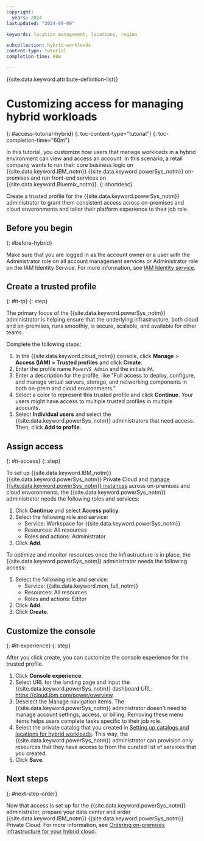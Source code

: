 ```yaml
---
copyright:
  years: 2024
lastupdated: "2024-09-09"

keywords: location management, locations, region

subcollection: hybrid-workloads
content-type: tutorial
completion-time: 60m

---
```


{{site.data.keyword.attribute-definition-list}}

# Customizing access for managing hybrid workloads
{: #access-tutorial-hybrid}
{: toc-content-type="tutorial"}
{: toc-completion-time="60m"}

In this tutorial, you customize how users that manage workloads in a hybrid environment can view and access an account. In this scenario, a retail company wants to run their core business logic on {{site.data.keyword.IBM_notm}} {{site.data.keyword.powerSys_notm}} on-premises and run front-end services on {{site.data.keyword.Bluemix_notm}}.
{: shortdesc}

Create a trusted profile for the {{site.data.keyword.powerSys_notm}} administrator to grant them consistent access across on-premises and cloud envoronments and tailor their platform experience to their job role.

## Before you begin
{: #before-hybrid}

Make sure that you are logged in as the account owner or a user with the Administrator role on all account management services or Administrator role on the IAM Identity Service. For more information, see [IAM Identity service](/docs/account?topic=account-account-services#identity-service-account-management).

## Create a trusted profile
{: #it-tp}
{: step}

The primary focus of the {{site.data.keyword.powerSys_notm}} administrator is helping ensure that the underlying infrastructure, both cloud and on-premises, runs smoothly, is secure, scalable, and available for other teams.

Complete the following steps:
1. In the {{site.data.keyword.cloud_notm}} console, click **Manage** > **Access (IAM) > Trusted profiles** and click **Create**.
1. Enter the profile name `PowerVS Admin` and the initials `PA`.
1. Enter a description for the profile, like "Full access to deploy, configure, and manage virtual servers, storage, and networking components in both on-prem and cloud environments."
1. Select a color to represent this trusted profile and click **Continue**. Your users might have access to multiple trusted profiles in multiple accounts.
1. Select **Individual users** and select the {{site.data.keyword.powerSys_notm}} administrators that need access. Then, click **Add to profile**.

## Assign access
{: #it-access}
{: step}

To set up {{site.data.keyword.IBM_notm}} {{site.data.keyword.powerSys_notm}} Private Cloud and [manage {{site.data.keyword.powerSys_notm}} instances](/docs/power-iaas?topic=power-iaas-modifying-instance) across on-premises and cloud envoronments, the {{site.data.keyword.powerSys_notm}} administrator needs the following roles and services:

1. Click **Continue** and select **Access policy**.
1. Select the following role and service:
   - Service: Workspace for {{site.data.keyword.powerSys_notm}}
   - Resources: All resources
   - Roles and actions: Administrator
1. Click **Add**.

To optimize and monitor resources once the infrastructure is in place, the {{site.data.keyword.powerSys_notm}} administrator needs the following access:

1. Select the following role and service:
   - Service: {{site.data.keyword.mon_full_notm}}
   - Resources: All resources
   - Roles and actions: Editor
1. Click **Add**.
1. Click **Create**.

## Customize the console
{: #it-experience}
{: step}

After you click create, you can customize the console experience for the trusted profile.

1. Click **Console experience**.
1. Select URL for the landing page and input the {{site.data.keyword.powerSys_notm}} dashboard URL: https://cloud.ibm.com/power/overview.
1. Deselect the Manage navigation items. The {{site.data.keyword.powerSys_notm}} administrator doesn't need to manage account settings, access, or billing. Removing these menu items helps users complete tasks specific to their job role.
1. Select the private catalog that you created in [Setting up catalogs and locations for hybrid workloads](/docs-draft/hybrid-workloads?topic=hybrid-workloads-tutorial-hybrid). This way, the {{site.data.keyword.powerSys_notm}} administrator can provision only resources that they have access to from the curated list of services that you created.
1. Click **Save**.

## Next steps
{: #next-step-order}

Now that access is set up for the {{site.data.keyword.powerSys_notm}} administrator, prepare your data center and order {{site.data.keyword.IBM_notm}} {{site.data.keyword.powerSys_notm}} Private Cloud. For more information, see [Ordering on-premises infrastructure for your hybrid cloud](/docs-draft/hybrid-workloads?topic=hybrid-workloads-tutorial-services-hybrid).
